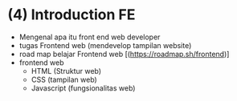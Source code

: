 # (4) Introduction FE #
- Mengenal apa itu front end web developer
- tugas Frontend web (mendevelop tampilan website)
- road map belajar Frontend web [(https://roadmap.sh/frontend)]
- frontend web
  * HTML (Struktur web)
  * CSS (tampilan web)
  * Javascript (fungsionalitas web)
